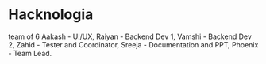 # Hacknologia
team of 6
Aakash - UI/UX, 
Raiyan - Backend Dev 1, 
Vamshi - Backend Dev 2, 
Zahid - Tester and Coordinator, 
Sreeja - Documentation and PPT, 
Phoenix - Team Lead.
